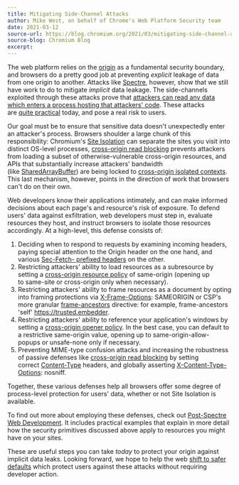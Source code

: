 ```yaml
---
title: Mitigating Side-Channel Attacks
author: Mike West, on behalf of Chrome's Web Platform Security team
date: 2021-03-12
source-url: https://blog.chromium.org/2021/03/mitigating-side-channel-attacks.html
source-blog: Chromium Blog
excerpt: 
---
```


The web platform relies on the [origin](https://developer.mozilla.org/en-US/docs/Glossary/Origin) as a fundamental security boundary, and browsers do a pretty good job at preventing *explicit* leakage of data from one origin to another. Attacks like [Spectre](https://spectreattack.com/), however, show that we still have work to do to mitigate *implicit* data leakage. The side-channels exploited through these attacks prove that [attackers can read any data which enters a process hosting that attackers' code](https://chromium.googlesource.com/chromium/src/+/master/docs/security/side-channel-threat-model.md#introduction). These attacks are [quite practical](https://security.googleblog.com/2021/03/a-spectre-proof-of-concept-for-spectre.html) today, and pose a real risk to users.

Our goal must be to ensure that sensitive data doesn't unexpectedly enter an attacker's process. Browsers shoulder a large chunk of this responsibility: Chromium's [Site Isolation](https://www.chromium.org/Home/chromium-security/site-isolation) can separate the sites you visit into distinct OS-level processes, [cross-origin read blocking](https://chromium.googlesource.com/chromium/src/+/master/services/network/cross_origin_read_blocking_explainer.md) prevents attackers from loading a subset of otherwise-vulnerable cross-origin resources, and APIs that substantially increase attackers' bandwidth (like [SharedArrayBuffer](https://developer.chrome.com/blog/enabling-shared-array-buffer/#cross-origin-isolation)) are being locked to [cross-origin isolated contexts](https://web.dev/cross-origin-isolation-guide/). This last mechanism, however, points in the direction of work that browsers can't do on their own.

Web developers know their applications intimately, and can make informed decisions about each page's and resource's risk of exposure. To defend users' data against exfiltration, web developers must step in, evaluate resources they host, and instruct browsers to isolate those resources accordingly. At a high-level, this defense consists of:

1.  Deciding when to respond to requests by examining incoming headers, paying special attention to the Origin header on the one hand, and various [Sec-Fetch- prefixed headers](https://web.dev/fetch-metadata/) on the other.
2.  Restricting attackers' ability to load resources as a subresource by setting a [cross-origin resource policy](https://resourcepolicy.fyi/) of same-origin (opening up to same-site or cross-origin only when necessary).
3.  Restricting attackers' ability to frame resources as a document by opting into framing protections via [X-Frame-Options](https://developer.mozilla.org/en-US/docs/Web/HTTP/Headers/X-Frame-Options): SAMEORIGIN or CSP's more granular [frame-ancestors](https://developer.mozilla.org/en-US/docs/Web/HTTP/Headers/Content-Security-Policy/frame-ancestors) directive: for example, frame-ancestors 'self' https://trusted.embedder.
4.  Restricting attackers' ability to reference your application's windows by setting a [cross-origin opener policy](https://web.dev/coop-coep/). In the best case, you can default to a restrictive same-origin value, opening up to same-origin-allow-popups or unsafe-none only if necessary.
5.  Preventing MIME-type confusion attacks and increasing the robustness of passive defenses like [cross-origin read blocking](https://developers.google.com/web/updates/2018/07/site-isolation#corb) by setting correct [Content-Type](https://developer.mozilla.org/en-US/docs/Web/HTTP/Headers/Content-Type) headers, and globally asserting [X-Content-Type-Options](https://developer.mozilla.org/en-US/docs/Web/HTTP/Headers/X-Content-Type-Options): nosniff.

Together, these various defenses help all browsers offer some degree of process-level protection for users' data, whether or not Site Isolation is available.

To find out more about employing these defenses, check out [Post-Spectre Web Development](https://w3c.github.io/webappsec-post-spectre-webdev/). It includes practical examples that explain in more detail how the security primitives discussed above apply to resources you might have on your sites.

These are useful steps you can take *today* to protect your origin against implicit data leaks. Looking forward, we hope to help the web [shift to safer defaults](https://speakerdeck.com/mikewest/isolation-by-default) which protect users against these attacks without requiring developer action.